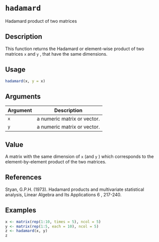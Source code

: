 # `hadamard`

Hadamard product of two matrices


## Description

This function returns the Hadamard or element-wise product of two matrices `x` 
 and `y` , that have the same dimensions.


## Usage

```r
hadamard(x, y = x)
```


## Arguments

Argument      |Description
------------- |----------------
`x`     |     a numeric matrix or vector.
`y`     |     a numeric matrix or vector.


## Value

A matrix with the same dimension of `x` (and `y` ) which corresponds to the
 element-by-element product of the two matrices.


## References

Styan, G.P.H. (1973).
 Hadamard products and multivariate statistical analysis,
  Linear Algebra and Its Applications  6 , 217-240.


## Examples

```r
x <- matrix(rep(1:10, times = 5), ncol = 5)
y <- matrix(rep(1:5, each = 10), ncol = 5)
z <- hadamard(x, y)
z
```


